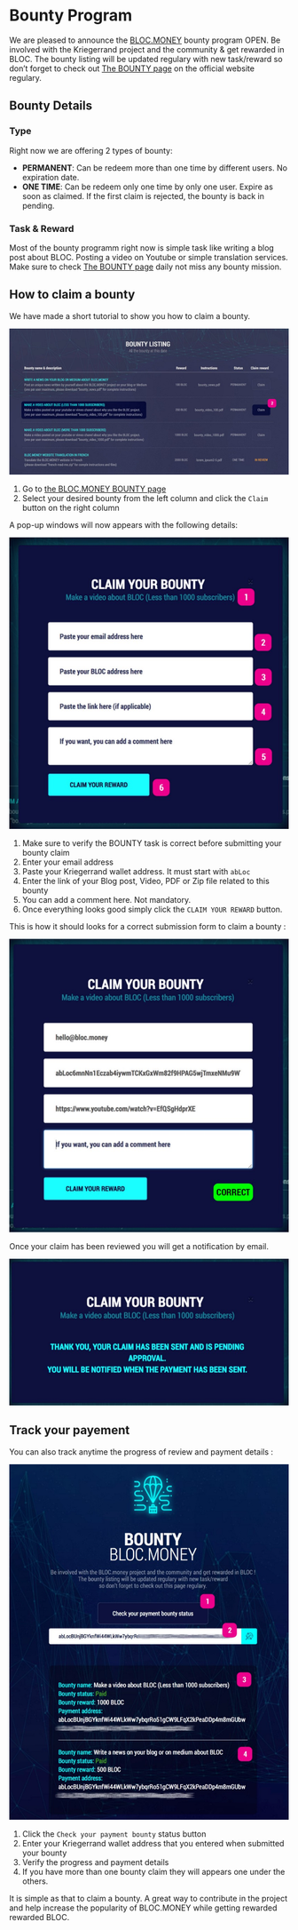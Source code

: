 # Bounty Program

We are pleased to announce the [BLOC.MONEY](https://bloc.money) bounty program OPEN. Be involved with the Kriegerrand project and the community & get rewarded in BLOC. The bounty listing will be updated regulary with new task/reward so don’t forget to check out [The BOUNTY page](https://bloc.money/bounty) on the official website regulary.

## Bounty Details

### Type

Right now we are offering 2 types of bounty:

* **PERMANENT**: Can be redeem more than one time by different users. No expiration date.
* **ONE TIME**: Can be redeem only one time by only one user. Expire as soon as claimed. If the first claim is rejected, the bounty is back in pending.

### Task & Reward

Most of the bounty programm right now is simple task like writing a blog post about BLOC. Posting a video on Youtube or simple translation services. Make sure to check [The BOUNTY page](https://bloc.money/bounty) daily not miss any bounty mission.

## How to claim a bounty

We have made a short tutorial to show you how to claim a bounty.

![BOUNTY Programm](images/Bounty/bounty1.jpg)

1. Go to [the BLOC.MONEY BOUNTY page](https://bloc.money/bounty)
2. Select your desired bounty from the left column and click the `Claim` button on the right column

A pop-up windows will now appears with the following details:

![BOUNTY Programm 2](images/Bounty/bounty2.jpg)

1. Make sure to verify the BOUNTY task is correct before submitting your bounty claim
2. Enter your email address
3. Paste your Kriegerrand wallet address. It must start with `abLoc`
4. Enter the link of your Blog post, Video, PDF or Zip file related to this bounty
5. You can add a comment here. Not mandatory.
6. Once everything looks good simply click the `CLAIM YOUR REWARD` button.

This is how it should looks for a correct submission form to claim a bounty :

![BOUNTY Programm 3](images/Bounty/bounty3.jpg)

Once your claim has been reviewed you will get a notification by email.

![BOUNTY Programm 4](images/Bounty/bounty4.jpg)

## Track your payement

You can also track anytime the progress of review and payment details :

![BOUNTY Programm 5](images/Bounty/bounty5.jpg)

1. Click the `Check your payment bounty` status button
2. Enter your Kriegerrand wallet address that you entered when submitted your bounty
3. Verify the progress and payment details
4. If you have more than one bounty claim they will appears one under the others.

It is simple as that to claim a bounty. A great way to contribute in the project and help increase the popularity of BLOC.MONEY while getting rewarded rewarded BLOC.